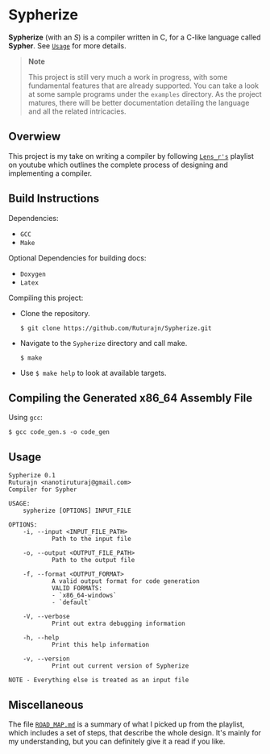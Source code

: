 # Sypherize

**Sypherize** (with an *S*) is a compiler written in C, for a C-like language
called **Sypher**. See [`Usage`](https://github.com/Ruturajn/Sypherize/tree/main#usage) for more details.

> **Note**
> 
> This project is still very much a work in progress, with some fundamental features that are already supported.
> You can take a look at some sample programs under the `examples` directory. As the project matures, there will
> be better documentation detailing the language and all the related intricacies.

## Overwiew

This project is my take on writing a compiler by following [`Lens_r's`](https://www.youtube.com/playlist?list=PLysa8wRFCssxGKj_RxBWr3rwmjEYlJIpa)
playlist on youtube which outlines the complete process
of designing and implementing a compiler.


## Build Instructions

Dependencies:
- `GCC`
- `Make`

Optional Dependencies for building docs:
- `Doxygen`
- `Latex`

Compiling this project:

- Clone the repository.
  ```
  $ git clone https://github.com/Ruturajn/Sypherize.git
  ```
- Navigate to the `Sypherize` directory and call make.
  ```
  $ make
  ```
- Use `$ make help` to look at available targets.

## Compiling the Generated x86_64 Assembly File

Using `gcc`:
```
$ gcc code_gen.s -o code_gen
```
<!--
- Use an assembler and linker:
    - Assemble into an object file.
      ```
      $ as code_gen.S -o code_gen.o
      ```
    - Link into the final executable.
      ```
      $ ld code_gen.o -subsystem-console -o code_gen
      ```
-->

## Usage

```
Sypherize 0.1
Ruturajn <nanotiruturaj@gmail.com>
Compiler for Sypher

USAGE:
    sypherize [OPTIONS] INPUT_FILE

OPTIONS:
    -i, --input <INPUT_FILE_PATH>
            Path to the input file

    -o, --output <OUTPUT_FILE_PATH>
            Path to the output file

    -f, --format <OUTPUT_FORMAT>
            A valid output format for code generation
            VALID FORMATS:
            - `x86_64-windows`
            - `default`

    -V, --verbose
            Print out extra debugging information

    -h, --help
            Print this help information

    -v, --version
            Print out current version of Sypherize

NOTE - Everything else is treated as an input file
```

## Miscellaneous

The file [`ROAD_MAP.md`](https://github.com/Ruturajn/Sypherize/blob/main/ROAD_MAP.md)
is a summary of what I picked up from the playlist, which includes a set of
steps, that describe the whole design. It's mainly for my understanding, but
you can definitely give it a read if you like.
